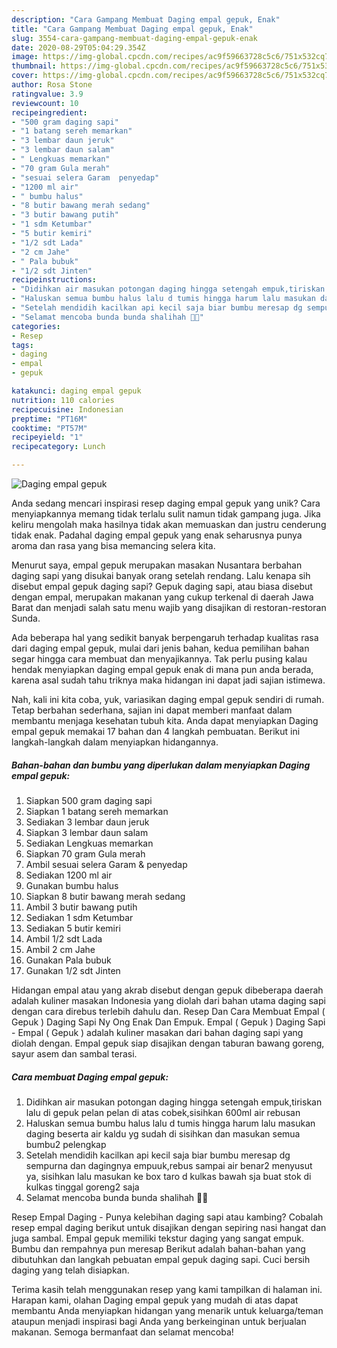 ```yaml
---
description: "Cara Gampang Membuat Daging empal gepuk, Enak"
title: "Cara Gampang Membuat Daging empal gepuk, Enak"
slug: 3554-cara-gampang-membuat-daging-empal-gepuk-enak
date: 2020-08-29T05:04:29.354Z
image: https://img-global.cpcdn.com/recipes/ac9f59663728c5c6/751x532cq70/daging-empal-gepuk-foto-resep-utama.jpg
thumbnail: https://img-global.cpcdn.com/recipes/ac9f59663728c5c6/751x532cq70/daging-empal-gepuk-foto-resep-utama.jpg
cover: https://img-global.cpcdn.com/recipes/ac9f59663728c5c6/751x532cq70/daging-empal-gepuk-foto-resep-utama.jpg
author: Rosa Stone
ratingvalue: 3.9
reviewcount: 10
recipeingredient:
- "500 gram daging sapi"
- "1 batang sereh memarkan"
- "3 lembar daun jeruk"
- "3 lembar daun salam"
- " Lengkuas memarkan"
- "70 gram Gula merah"
- "sesuai selera Garam  penyedap"
- "1200 ml air"
- " bumbu halus"
- "8 butir bawang merah sedang"
- "3 butir bawang putih"
- "1 sdm Ketumbar"
- "5 butir kemiri"
- "1/2 sdt Lada"
- "2 cm Jahe"
- " Pala bubuk"
- "1/2 sdt Jinten"
recipeinstructions:
- "Didihkan air masukan potongan daging hingga setengah empuk,tiriskan lalu di gepuk pelan pelan di atas cobek,sisihkan 600ml air rebusan"
- "Haluskan semua bumbu halus lalu d tumis hingga harum lalu masukan daging beserta air kaldu yg sudah di sisihkan dan masukan semua bumbu2 pelengkap"
- "Setelah mendidih kacilkan api kecil saja biar bumbu meresap dg sempurna dan dagingnya empuuk,rebus sampai air benar2 menyusut ya, sisihkan lalu masukan ke box taro d kulkas bawah sja buat stok di kulkas tinggal goreng2 saja"
- "Selamat mencoba bunda bunda shalihah 🥰🥰"
categories:
- Resep
tags:
- daging
- empal
- gepuk

katakunci: daging empal gepuk 
nutrition: 110 calories
recipecuisine: Indonesian
preptime: "PT16M"
cooktime: "PT57M"
recipeyield: "1"
recipecategory: Lunch

---
```



![Daging empal gepuk](https://img-global.cpcdn.com/recipes/ac9f59663728c5c6/751x532cq70/daging-empal-gepuk-foto-resep-utama.jpg)

Anda sedang mencari inspirasi resep daging empal gepuk yang unik? Cara menyiapkannya memang tidak terlalu sulit namun tidak gampang juga. Jika keliru mengolah maka hasilnya tidak akan memuaskan dan justru cenderung tidak enak. Padahal daging empal gepuk yang enak seharusnya punya aroma dan rasa yang bisa memancing selera kita.

Menurut saya, empal gepuk merupakan masakan Nusantara berbahan daging sapi yang disukai banyak orang setelah rendang. Lalu kenapa sih disebut empal gepuk daging sapi? Gepuk daging sapi, atau biasa disebut dengan empal, merupakan makanan yang cukup terkenal di daerah Jawa Barat dan menjadi salah satu menu wajib yang disajikan di restoran-restoran Sunda.

Ada beberapa hal yang sedikit banyak berpengaruh terhadap kualitas rasa dari daging empal gepuk, mulai dari jenis bahan, kedua pemilihan bahan segar hingga cara membuat dan menyajikannya. Tak perlu pusing kalau hendak menyiapkan daging empal gepuk enak di mana pun anda berada, karena asal sudah tahu triknya maka hidangan ini dapat jadi sajian istimewa.


Nah, kali ini kita coba, yuk, variasikan daging empal gepuk sendiri di rumah. Tetap berbahan sederhana, sajian ini dapat memberi manfaat dalam membantu menjaga kesehatan tubuh kita. Anda dapat menyiapkan Daging empal gepuk memakai 17 bahan dan 4 langkah pembuatan. Berikut ini langkah-langkah dalam menyiapkan hidangannya.

<!--inarticleads1-->

##### Bahan-bahan dan bumbu yang diperlukan dalam menyiapkan Daging empal gepuk:

1. Siapkan 500 gram daging sapi
1. Siapkan 1 batang sereh memarkan
1. Sediakan 3 lembar daun jeruk
1. Siapkan 3 lembar daun salam
1. Sediakan  Lengkuas memarkan
1. Siapkan 70 gram Gula merah
1. Ambil sesuai selera Garam &amp; penyedap
1. Sediakan 1200 ml air
1. Gunakan  bumbu halus
1. Siapkan 8 butir bawang merah sedang
1. Ambil 3 butir bawang putih
1. Sediakan 1 sdm Ketumbar
1. Sediakan 5 butir kemiri
1. Ambil 1/2 sdt Lada
1. Ambil 2 cm Jahe
1. Gunakan  Pala bubuk
1. Gunakan 1/2 sdt Jinten


Hidangan empal atau yang akrab disebut dengan gepuk dibeberapa daerah adalah kuliner masakan Indonesia yang diolah dari bahan utama daging sapi dengan cara direbus terlebih dahulu dan. Resep Dan Cara Membuat Empal ( Gepuk ) Daging Sapi Ny Ong Enak Dan Empuk. Empal ( Gepuk ) Daging Sapi - Empal ( Gepuk ) adalah kuliner masakan dari bahan daging sapi yang diolah dengan. Empal gepuk siap disajikan dengan taburan bawang goreng, sayur asem dan sambal terasi. 

<!--inarticleads2-->

##### Cara membuat Daging empal gepuk:

1. Didihkan air masukan potongan daging hingga setengah empuk,tiriskan lalu di gepuk pelan pelan di atas cobek,sisihkan 600ml air rebusan
1. Haluskan semua bumbu halus lalu d tumis hingga harum lalu masukan daging beserta air kaldu yg sudah di sisihkan dan masukan semua bumbu2 pelengkap
1. Setelah mendidih kacilkan api kecil saja biar bumbu meresap dg sempurna dan dagingnya empuuk,rebus sampai air benar2 menyusut ya, sisihkan lalu masukan ke box taro d kulkas bawah sja buat stok di kulkas tinggal goreng2 saja
1. Selamat mencoba bunda bunda shalihah 🥰🥰


Resep Empal Daging - Punya kelebihan daging sapi atau kambing? Cobalah resep empal daging berikut untuk disajikan dengan sepiring nasi hangat dan juga sambal. Empal gepuk memiliki tekstur daging yang sangat empuk. Bumbu dan rempahnya pun meresap Berikut adalah bahan-bahan yang dibutuhkan dan langkah pebuatan empal gepuk daging sapi. Cuci bersih daging yang telah disiapkan. 

Terima kasih telah menggunakan resep yang kami tampilkan di halaman ini. Harapan kami, olahan Daging empal gepuk yang mudah di atas dapat membantu Anda menyiapkan hidangan yang menarik untuk keluarga/teman ataupun menjadi inspirasi bagi Anda yang berkeinginan untuk berjualan makanan. Semoga bermanfaat dan selamat mencoba!
